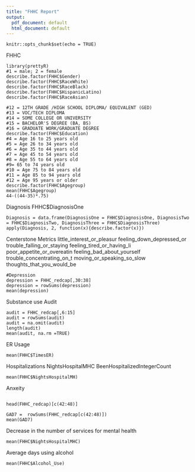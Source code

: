 ```yaml
---
title: "FHHC Report"
output:
  pdf_document: default
  html_document: default
---
```


```{r setup, include=FALSE}
knitr::opts_chunk$set(echo = TRUE)
```
FHHC
```{r}
library(prettyR)
#1 = male; 2 = female
describe.factor(FHHC$Gender)
describe.factor(FHHC$RaceWhite)
describe.factor(FHHC$RaceBlack)
describe.factor(FHHC$HispanicLatino)
describe.factor(FHHC$RaceAsian)

#12 = 12TH GRADE /HIGH SCHOOL DIPLOMA/ EQUIVALENT (GED)
#13 = VOC/TECH DIPLOMA
#14 = SOME COLLEGE OR UNIVERSITY
#15 = BACHELOR'S DEGREE (BA, BS)
#16 = GRADUATE WORK/GRADUATE DEGREE
describe.factor(FHHC$Education)
#4 = Age 16 to 25 years old
#5 = Age 26 to 34 years old
#6 = Age 35 to 44 years old
#7 = Age 45 to 54 years old
#8 = Age 55 to 64 years old
#9= 65 to 74 years old
#10 = Age 75 to 84 years old
#11 = Age 85 to 94 years old
#12 = Age 95 years or older
describe.factor(FHHC$Agegroup)
mean(FHHC$Agegroup)
44-((44-35)*.75)
```
Diagnosis  FHHC$DiagnosisOne
```{r}
Diagnosis = data.frame(DiagnosisOne = FHHC$DiagnosisOne, DiagnosisTwo = FHHC$DiagnosisTwo, DiagnosisThree = FHHC$DiagnosisThree)
apply(Diagnosis, 2, function(x){describe.factor(x)})
```
Centerstone Metrics
little_interest_or_pleasur	feeling_down_depressed_or	trouble_falling_or_staying	feeling_tired_or_having_li	poor_appetite_or_overeatin	feeling_bad_about_yourself	trouble_concentrating_on_t	moving_or_speaking_so_slow	thoughts_that_you_would_be
```{r}
#Depression
depression = FHHC_redcap[,30:38]
depression = rowSums(depression)
mean(depression)
```
Substance use Audit
```{r}
audit = FHHC_redcap[,6:15]
audit = rowSums(audit)
audit = na.omit(audit)
length(audit)
mean(audit, na.rm =TRUE)
```
ER Usage
```{r}
mean(FHHC$TimesER)
```
Hospitalizations
NightsHospitalMHC
BeenHospitalizedIntegerCount
```{r}
mean(FHHC$NightsHospitalMH)
```
Anxeity
```{r}

head(FHHC_redcap)[c(42:48)]

GAD7 =  rowSums(FHHC_redcap[c(42:48)])
mean(GAD7)
```
Decrease in the number of services for mental health
```{r}
mean(FHHC$NightsHospitalMHC)
```
Average days using alcohol
```{r}
mean(FHHC$Alcohol_Use)


```





